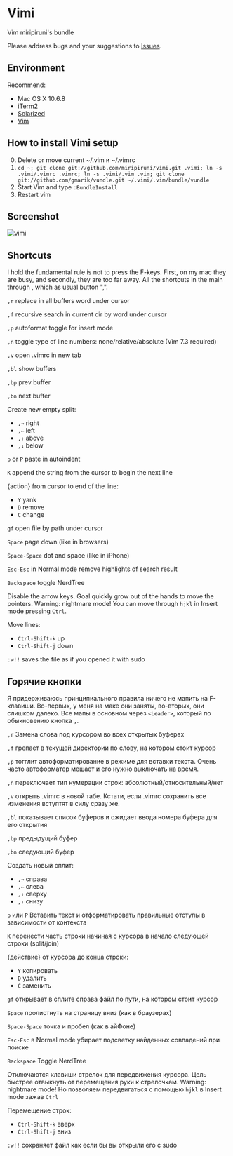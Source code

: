 # Vimi

Vim miripiruni's bundle

Please address bugs and your suggestions to [Issues](http://github.com/miripiruni/vimi/issues).

Environment
------------

Recommend:

* Mac OS X 10.6.8
* [iTerm2](http://www.iterm2.com/#/section/home)
* [Solarized](https://github.com/altercation/solarized/blob/master/iterm2-colors-solarized/Solarized%20Dark.itermcolors)
* [Vim](http://vim.org/)


How to install Vimi setup
--------------

0. Delete or move current ~/.vim и ~/.vimrc
1. `cd ~; git clone git://github.com/miripiruni/vimi.git .vimi; ln -s .vimi/.vimrc .vimrc; ln -s .vimi/.vim .vim; git clone git://github.com/gmarik/vundle.git ~/.vimi/.vim/bundle/vundle`
2. Start Vim and type `:BundleInstall`
3. Restart vim


Screenshot
--------

![vimi](http://miripiruni.org/i/vimi.png "vimi")


Shortcuts
--------
I hold the fundamental rule is not to press the F-keys. First, on my mac they are busy, and secondly, they are too far away. All the shortcuts in the main through <Leader>, which as usual button ",".

`,r` replace in all buffers word under cursor

`,f` recursive search in current dir by word under cursor

`,p` autoformat toggle for insert mode

`,n` toggle type of line numbers: none/relative/absolute (Vim 7.3 required)

`,v` open .vimrc in new tab

`,bl` show buffers

`,bp` prev buffer

`,bn` next buffer

Create new empty split:

* `,→` right
* `,←` left
* `,↑` above
* `,↓` below

`p` or `P` paste in autoindent

`K` append the string from the cursor to begin the next line

{action} from cursor to end of the line:

* `Y` yank
* `D` remove
* `C` change

`gf` open file by path under cursor

`Space` page down (like in browsers)

`Space-Space` dot and space (like in iPhone)

`Esc-Esc` in Normal mode remove highlights of search result

`Backspace` toggle NerdTree

Disable the arrow keys. Goal quickly grow out of the hands to move the pointers. Warning: nightmare mode! You can move through `hjkl` in Insert mode pressing `Ctrl`.

Move lines:

* `Ctrl-Shift-k` up
* `Ctrl-Shift-j` down

`:w!!` saves the file as if you opened it with sudo


Горячие кнопки
--------

Я придерживаюсь принципиального правила ничего не мапить на F-клавиши. Во-первых, у меня
на маке они заняты, во-вторых, они слишком далеко. Все мапы в основном через `<Leader>`, который по обыкновению кнопка `,`.


`,r` Замена слова под курсором во всех открытых буферах

`,f` грепает в текущей директории по слову, на котором стоит курсор

`,p` тогглит автоформатирование в режиме для вставки текста. Очень часто автоформатер мешает и его нужно выключать на время.

`,n` переключает тип нумерации строк: абсолютный/относительный/нет

`,v` открыть .vimrc в новой табе. Кстати, если .vimrc сохранить все изменения вступтят в силу сразу же.

`,bl` показывает список буферов и ожидает ввода номера буфера для его открытия

`,bp` предыдущий буфер

`,bn` следующий буфер

Создать новый сплит:

* `,→` справа
* `,←` слева
* `,↑` сверху
* `,↓` снизу

`p` или `P` Вставить текст и отформатировать правильные отступы в зависимости от контекста

`K` перенести часть строки начиная с курсора в начало следующей строки (split/join)

{действие} от курсора до конца строки:

* `Y` копировать
* `D` удалить
* `C` заменить

`gf` открывает в сплите справа файл по пути, на котором стоит курсор

`Space` пролистнуть на страницу вниз (как в браузерах)

`Space-Space` точка и пробел (как в айФоне)

`Esc-Esc` в Normal mode убирает подсветку найденных совпадений при поиске

`Backspace` Toggle NerdTree

Отключаются клавиши стрелок для передвижения курсора. Цель быстрее отвыкнуть от перемещения руки к стрелочкам. Warning: nightmare mode! Но позволяем передвигаться с помощью `hjkl` в Insert mode зажав `Ctrl`

Перемещение строк:

* `Ctrl-Shift-k` вверх
* `Ctrl-Shift-j` вниз

`:w!!` сохраняет файл как если бы вы открыли его с sudo

